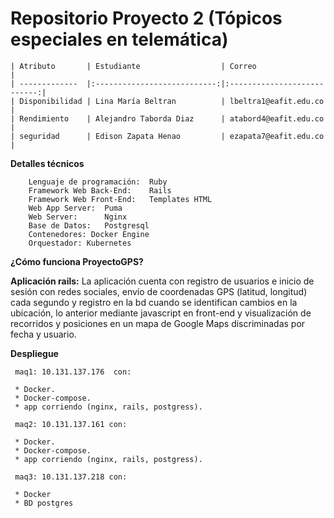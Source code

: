 # Repositorio Proyecto 2 (Tópicos especiales en telemática)

    | Atributo       | Estudiante                  | Correo 				     |
    | -------------  |:---------------------------:|:---------------------------:|
    | Disponibilidad | Lina María Beltran          | lbeltra1@eafit.edu.co       |
    | Rendimiento    | Alejandro Taborda Diaz      | atabord4@eafit.edu.co       |
    | seguridad      | Edison Zapata Henao         | ezapata7@eafit.edu.co       |

**Detalles técnicos**

        Lenguaje de programación:  Ruby
        Framework Web Back-End:    Rails
        Framework Web Front-End:   Templates HTML
        Web App Server:  Puma
        Web Server:      Nginx
        Base de Datos:   Postgresql
        Contenedores: Docker Engine
        Orquestador: Kubernetes
        
**¿Cómo funciona ProyectoGPS?**

**Aplicación rails:**
     La aplicación cuenta con registro de usuarios e inicio de sesión con redes sociales,
     envío de coordenadas GPS (latitud, longitud) cada segundo y registro en la bd cuando se 
     identifican cambios en la ubicación, lo anterior mediante javascript en front-end y visualización 
     de recorridos y posiciones en un mapa de Google Maps discriminadas por fecha y usuario.
     
**Despliegue**

     maq1: 10.131.137.176  con:
     
     * Docker.
     * Docker-compose.
     * app corriendo (nginx, rails, postgress).
     
     maq2: 10.131.137.161 con:
     
     * Docker.
     * Docker-compose.
     * app corriendo (nginx, rails, postgress).
     
     maq3: 10.131.137.218 con:
     
     * Docker
     * BD postgres
